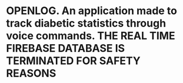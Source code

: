 # OPENLOG. An application made to track diabetic statistics through voice commands. THE REAL TIME FIREBASE DATABASE IS TERMINATED FOR SAFETY REASONS
